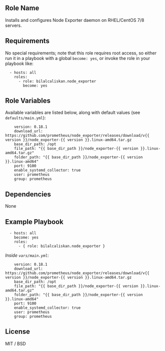 ## Role Name

Installs and configures Node Exporter daemon on RHEL/CentOS 7/8 servers.

## Requirements

No special requirements; note that this role requires root access, so either run it in a playbook with a global `become: yes`, or invoke the role in your playbook like:

      - hosts: all
        roles:
          - role: bilalcaliskan.node_exporter
            become: yes

## Role Variables

Available variables are listed below, along with default values (see `defaults/main.yml`):

        version: 0.18.1
        download_url: https://github.com/prometheus/node_exporter/releases/download/v{{ version }}/node_exporter-{{ version }}.linux-amd64.tar.gz
        base_dir_path: /opt
        file_path: "{{ base_dir_path }}/node_exporter-{{ version }}.linux-amd64.tar.gz"
        folder_path: "{{ base_dir_path }}/node_exporter-{{ version }}.linux-amd64"
        port: 9100
        enable_systemd_collector: true
        user: prometheus
        group: prometheus

## Dependencies

None

## Example Playbook

      - hosts: all
        become: yes
        roles:
          - { role: bilalcaliskan.node_exporter }

*Inside `vars/main.yml`*:

        version: 0.18.1
        download_url: https://github.com/prometheus/node_exporter/releases/download/v{{ version }}/node_exporter-{{ version }}.linux-amd64.tar.gz
        base_dir_path: /opt
        file_path: "{{ base_dir_path }}/node_exporter-{{ version }}.linux-amd64.tar.gz"
        folder_path: "{{ base_dir_path }}/node_exporter-{{ version }}.linux-amd64"
        port: 9100
        enable_systemd_collector: true
        user: prometheus
        group: prometheus

## License

MIT / BSD
